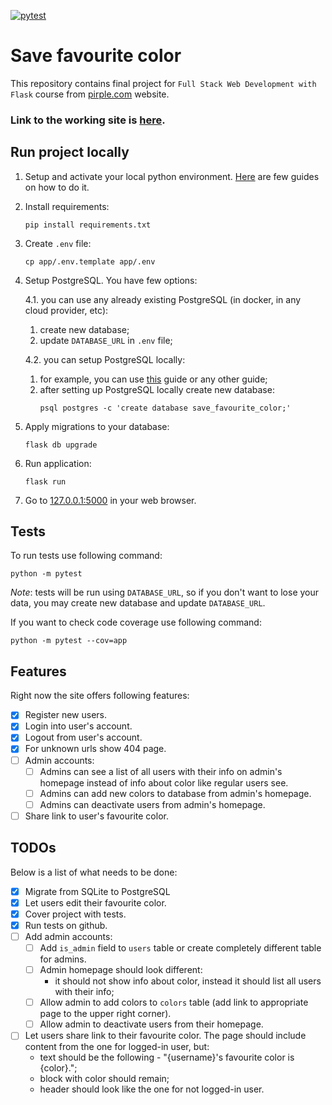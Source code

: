 [![pytest](https://github.com/Zirochkaa/save-favourite-color/actions/workflows/run_tests.yml/badge.svg?branch=master)](https://github.com/Zirochkaa/save-favourite-color/actions/workflows/run_tests.yml)

# Save favourite color

This repository contains final project for `Full Stack Web Development with Flask` course from [pirple.com](https://www.pirple.com/) website.

### Link to the working site is [here](https://save-favourite-color-viu5s.ondigitalocean.app/).

## Run project locally

1. Setup and activate your local python environment. [Here](https://www.digitalocean.com/community/tutorial_series/how-to-install-and-set-up-a-local-programming-environment-for-python-3) are few guides on how to do it.
2. Install requirements:
   ```shell 
   pip install requirements.txt
   ```
3. Create `.env` file:
   ```shell 
   cp app/.env.template app/.env
   ```
4. Setup PostgreSQL. You have few options:

    4.1. you can use any already existing PostgreSQL (in docker, in any cloud provider, etc):
      1. create new database;
      2. update `DATABASE_URL` in `.env` file;

    4.2. you can setup PostgreSQL locally:
      1. for example, you can use [this](https://www.sqlshack.com/setting-up-a-postgresql-database-on-mac/) guide or any other guide;
      2. after setting up PostgreSQL locally create new database:
         ```shell 
         psql postgres -c 'create database save_favourite_color;'
         ```
5. Apply migrations to your database:
   ```shell 
   flask db upgrade
   ```
6. Run application:
   ```shell 
   flask run
   ```
7. Go to [127.0.0.1:5000](http://127.0.0.1:5000) in your web browser.

## Tests

To run tests use following command:
   ```shell 
   python -m pytest
   ```

*Note*: tests will be run using `DATABASE_URL`, so if you don't want to lose your data, you may create new database and update `DATABASE_URL`.

If you want to check code coverage use following command:
   ```shell 
   python -m pytest --cov=app
   ```

## Features

Right now the site offers following features:
- [x] Register new users.
- [x] Login into user's account.
- [x] Logout from user's account.
- [x] For unknown urls show 404 page.
- [ ] Admin accounts:
  - [ ] Admins can see a list of all users with their info on admin's homepage instead of info about color like regular users see.
  - [ ] Admins can add new colors to database from admin's homepage.
  - [ ] Admins can deactivate users from admin's homepage.
- [ ] Share link to user's favourite color.

## TODOs

Below is a list of what needs to be done:
- [x] Migrate from SQLite to PostgreSQL
- [x] Let users edit their favourite color.
- [x] Cover project with tests.
- [x] Run tests on github.
- [ ] Add admin accounts:
  - [ ] Add `is_admin` field to `users` table or create completely different table for admins.
  - [ ] Admin homepage should look different:
    - it should not show info about color, instead it should list all users with their info;
  - [ ] Allow admin to add colors to `colors` table (add link to appropriate page to the upper right corner).
  - [ ] Allow admin to deactivate users from their homepage.
- [ ] Let users share link to their favourite color. The page should include content from the one for logged-in user, but:
  - text should be the following - "{username}'s favourite color is {color}.";
  - block with color should remain;
  - header should look like the one for not logged-in user.
